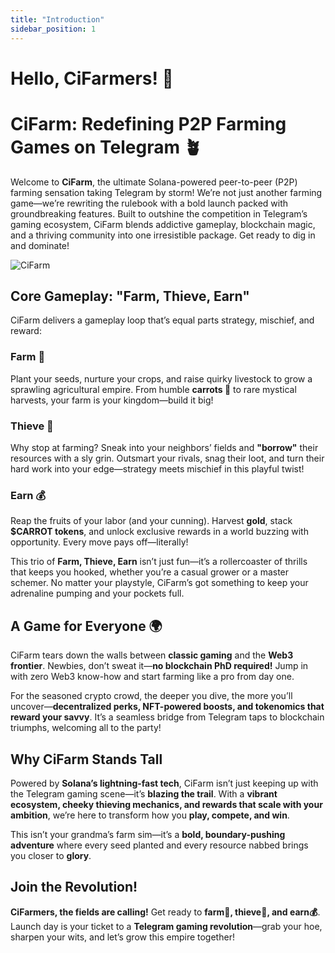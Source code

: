 ```yaml
---
title: "Introduction"
sidebar_position: 1
---
```


# Hello, CiFarmers! 🥕

# CiFarm: Redefining P2P Farming Games on Telegram 🪴

Welcome to **CiFarm**, the ultimate Solana-powered peer-to-peer (P2P) farming sensation taking Telegram by storm! We’re not just another farming game—we’re rewriting the rulebook with a bold launch packed with groundbreaking features. Built to outshine the competition in Telegram’s gaming ecosystem, CiFarm blends addictive gameplay, blockchain magic, and a thriving community into one irresistible package. Get ready to dig in and dominate!

![CiFarm](/img/farm.png)

## Core Gameplay: "Farm, Thieve, Earn"

CiFarm delivers a gameplay loop that’s equal parts strategy, mischief, and reward:

### **Farm 🌱**  
Plant your seeds, nurture your crops, and raise quirky livestock to grow a sprawling agricultural empire. From humble **carrots 🥕** to rare mystical harvests, your farm is your kingdom—build it big!

### **Thieve 🪬**  
Why stop at farming? Sneak into your neighbors’ fields and **"borrow"** their resources with a sly grin. Outsmart your rivals, snag their loot, and turn their hard work into your edge—strategy meets mischief in this playful twist!

### **Earn 💰**  
Reap the fruits of your labor (and your cunning). Harvest **gold**, stack **$CARROT tokens**, and unlock exclusive rewards in a world buzzing with opportunity. Every move pays off—literally!  

This trio of **Farm, Thieve, Earn** isn’t just fun—it’s a rollercoaster of thrills that keeps you hooked, whether you’re a casual grower or a master schemer. No matter your playstyle, CiFarm’s got something to keep your adrenaline pumping and your pockets full.

## A Game for Everyone 🌍

CiFarm tears down the walls between **classic gaming** and the **Web3 frontier**. Newbies, don’t sweat it—**no blockchain PhD required!** Jump in with zero Web3 know-how and start farming like a pro from day one.  

For the seasoned crypto crowd, the deeper you dive, the more you’ll uncover—**decentralized perks, NFT-powered boosts, and tokenomics that reward your savvy**. It’s a seamless bridge from Telegram taps to blockchain triumphs, welcoming all to the party!

## Why CiFarm Stands Tall

Powered by **Solana’s lightning-fast tech**, CiFarm isn’t just keeping up with the Telegram gaming scene—it’s **blazing the trail**. With a **vibrant ecosystem, cheeky thieving mechanics, and rewards that scale with your ambition**, we’re here to transform how you **play, compete, and win**.  

This isn’t your grandma’s farm sim—it’s a **bold, boundary-pushing adventure** where every seed planted and every resource nabbed brings you closer to **glory**.

## Join the Revolution!

**CiFarmers, the fields are calling!** Get ready to **farm🌱, thieve🪬, and earn💰**. Launch day is your ticket to a **Telegram gaming revolution**—grab your hoe, sharpen your wits, and let’s grow this empire together!
